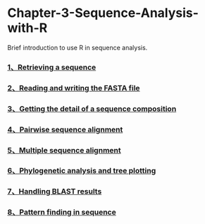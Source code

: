 # Chapter-3-Sequence-Analysis-with-R
Brief introduction to use R in sequence analysis.
### [1、Retrieving a sequence](https://github.com/Chengshu21/Bioinformatics-with-R-cookbook/blob/master/Chapter-3-Sequence-Analysis-with-R-master/md/1、Retrieving%20a%20sequence.md)
### [2、Reading and writing the FASTA file](https://github.com/Chengshu21/Bioinformatics-with-R-cookbook/blob/master/Chapter-3-Sequence-Analysis-with-R-master/md/2、Reading%20and%20writing%20the%20FASTA%20file.md)
### [3、Getting the detail of a sequence composition](https://github.com/Chengshu21/Bioinformatics-with-R-cookbook/blob/master/Chapter-3-Sequence-Analysis-with-R-master/md/3、Getting%20the%20detail%20of%20a%20sequence%20composition.md)
### [4、Pairwise sequence alignment](https://github.com/Chengshu21/Bioinformatics-with-R-cookbook/blob/master/Chapter-3-Sequence-Analysis-with-R-master/md/4、Pairwise%20sequence%20alignment.md)
### [5、Multiple sequence alignment](https://github.com/Chengshu21/Bioinformatics-with-R-cookbook/blob/master/Chapter-3-Sequence-Analysis-with-R-master/md/5、Multiple%20sequence%20alignment.md)
### [6、Phylogenetic analysis and tree plotting](https://github.com/Chengshu21/Chapter-3-Sequence-Analysis-with-R/blob/master/md/6、Phylogenetic%20analysis%20and%20tree%20plotting.md)
### [7、Handling BLAST results](https://github.com/Chengshu21/Bioinformatics-with-R-cookbook/blob/master/Chapter-3-Sequence-Analysis-with-R-master/md/7、Handling%20BLAST%20results.md)
### [8、Pattern finding in sequence](https://github.com/Chengshu21/Bioinformatics-with-R-cookbook/blob/master/Chapter-3-Sequence-Analysis-with-R-master/md/8、Pattern%20finding%20in%20a%20sequence.md)
